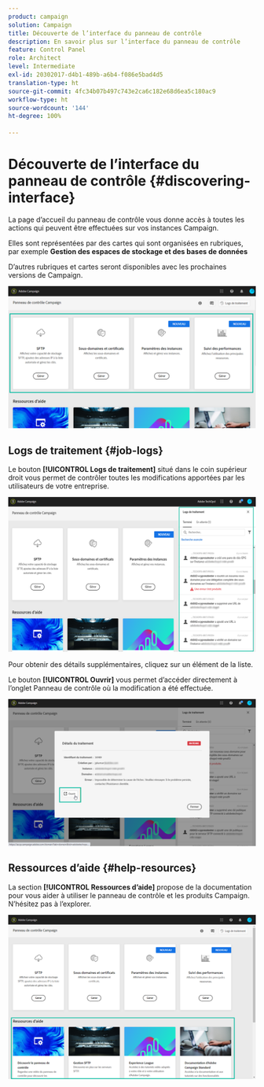 ```yaml
---
product: campaign
solution: Campaign
title: Découverte de l’interface du panneau de contrôle
description: En savoir plus sur l’interface du panneau de contrôle
feature: Control Panel
role: Architect
level: Intermediate
exl-id: 20302017-d4b1-489b-a6b4-f086e5bad4d5
translation-type: ht
source-git-commit: 4fc34b07b497c743e2ca6c182e68d6ea5c180ac9
workflow-type: ht
source-wordcount: '144'
ht-degree: 100%

---
```


# Découverte de l’interface du panneau de contrôle {#discovering-interface}

La page d’accueil du panneau de contrôle vous donne accès à toutes les actions qui peuvent être effectuées sur vos instances Campaign.

Elles sont représentées par des cartes qui sont organisées en rubriques, par exemple **Gestion des espaces de stockage et des bases de données**

D’autres rubriques et cartes seront disponibles avec les prochaines versions de Campaign.

![](assets/control_panel_interface.png)

## Logs de traitement {#job-logs}

Le bouton **[!UICONTROL Logs de traitement]** situé dans le coin supérieur droit vous permet de contrôler toutes les modifications apportées par les utilisateurs de votre entreprise.

![](assets/control_panel_interface2.png)

Pour obtenir des détails supplémentaires, cliquez sur un élément de la liste.

Le bouton **[!UICONTROL Ouvrir]** vous permet d’accéder directement à l’onglet Panneau de contrôle où la modification a été effectuée.

![](assets/control_panel_logdetails.png)

## Ressources d’aide {#help-resources}

La section **[!UICONTROL Ressources d’aide]** propose de la documentation pour vous aider à utiliser le panneau de contrôle et les produits Campaign. N’hésitez pas à l’explorer.

![](assets/helpresources.png)
